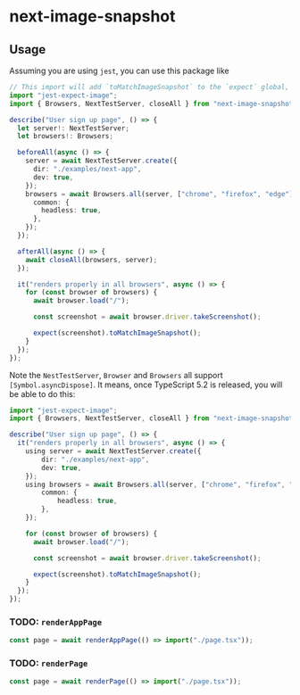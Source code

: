 # next-image-snapshot

## Usage

Assuming you are using `jest`, you can use this package like

```ts
// This import will add `toMatchImageSnapshot` to the `expect` global, and will make IDE autocomplete work.
import "jest-expect-image";
import { Browsers, NextTestServer, closeAll } from "next-image-snapshot";

describe("User sign up page", () => {
  let server!: NextTestServer;
  let browsers!: Browsers;

  beforeAll(async () => {
    server = await NextTestServer.create({
      dir: "./examples/next-app",
      dev: true,
    });
    browsers = await Browsers.all(server, ["chrome", "firefox", "edge"], {
      common: {
        headless: true,
      },
    });
  });

  afterAll(async () => {
    await closeAll(browsers, server);
  });

  it("renders properly in all browsers", async () => {
    for (const browser of browsers) {
      await browser.load("/");

      const screenshot = await browser.driver.takeScreenshot();

      expect(screenshot).toMatchImageSnapshot();
    }
  });
});
```

Note the `NestTestServer`, `Browser` and `Browsers` all support `[Symbol.asyncDispose]`.
It means, once TypeScript 5.2 is released, you will be able to do this:

```ts
import "jest-expect-image";
import { Browsers, NextTestServer, closeAll } from "next-image-snapshot";

describe("User sign up page", () => {
  it("renders properly in all browsers", async () => {
    using server = await NextTestServer.create({
        dir: "./examples/next-app",
        dev: true,
    });
    using browsers = await Browsers.all(server, ["chrome", "firefox", "edge"], {
        common: {
            headless: true,
        },
    });

    for (const browser of browsers) {
      await browser.load("/");

      const screenshot = await browser.driver.takeScreenshot();

      expect(screenshot).toMatchImageSnapshot();
    }
  });
});
```

### TODO: `renderAppPage`

```ts
const page = await renderAppPage(() => import("./page.tsx"));
```

### TODO: `renderPage`

```ts
const page = await renderPage(() => import("./page.tsx"));
```
